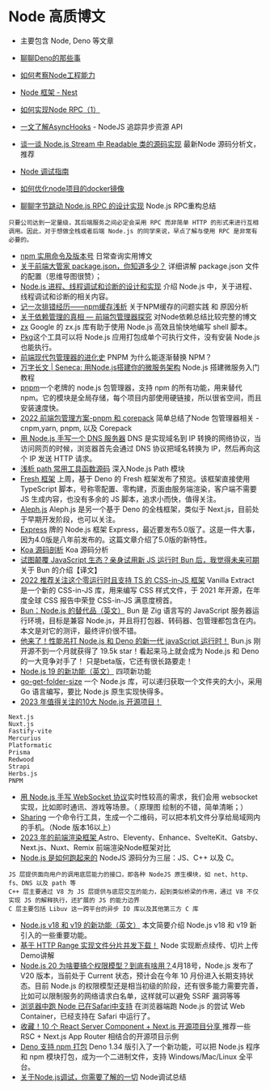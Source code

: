 # Node 高质博文
* 主要包含 Node, Deno 等文章

* [聊聊Deno的那些事](https://mp.weixin.qq.com/s/6tXZYQ8SBvIrhhsZEKVZqQ)
* [如何考察Node工程能力](https://juejin.cn/post/6959477438757896205)
* [Node 框架 - Nest](https://docs.nestjs.cn/8/introduction)
* [如何实现Node RPC（1）](https://developer.aliyun.com/article/712448)
* [一文了解AsyncHooks](https://mp.weixin.qq.com/s/08AVmJLMdMNm4yNWQwk-DA) - NodeJS 追踪异步资源 API
* [谈一谈 Node.js Stream 中 Readable 类的源码实现](https://mp.weixin.qq.com/s/sD6Pi3hS9H5XysmG5cRDhw) 最新Node 源码分析文， 推荐
* [Node 调试指南](https://www.bookstack.cn/read/node-in-debugging/README.md)
* [如何优化node项目的docker镜像](https://juejin.cn/post/6991689670027542564)
* [聊聊字节跳动 Node.js RPC 的设计实现](https://mp.weixin.qq.com/s/Ky6SoWJv85orqYioihTRqg) Node.js RPC重构总结
```
只要公司达到一定量级，其后端服务之间必定会采用 RPC 而非简单 HTTP 的形式来进行互相调用。因此，对于想做全栈或者后端 Node.js 的同学来说，早点了解与使用 RPC 是非常有必要的。
```
* [npm 实用命令及版本号](https://www.yuque.com/docs/share/ca61dff6-146e-4398-80d7-4b8a1c5226ea?#gLFu2) 日常查询实用博文
* [关于前端大管家 package.json，你知道多少？](https://juejin.cn/post/7023539063424548872) 详细讲解 package.json 文件的配置（思维导图很赞）；
* [Node.js 进程、线程调试和诊断的设计和实现](https://mp.weixin.qq.com/s/bv-ZpzGWVRj1spBTj-uG2Q) 介绍 Node.js 中，关于进程、线程调试和诊断的相关内容。
* [记一次排错经历——npm缓存浅析](https://juejin.cn/post/6844903785018425351) 关于NPM缓存的问题实践 和 原因分析
* [关于依赖管理的真相 — 前端包管理器探究](https://mp.weixin.qq.com/s/t6RZAKb6mXTfXl7XbpZ_vw) 对Node依赖总结比较完整的博文
* [zx](https://github.com/google/zx) Google 的 zx.js 库有助于使用 Node.js 高效且愉快地编写 shell 脚本。
* [Pkg](https://github.com/vercel/pkg)这个工具可以将 Node.js 应用打包成单个可执行文件，没有安装 Node.js 也能执行。
* [前端现代包管理器的进化史](https://mp.weixin.qq.com/s/8C9L_z64NUI9kWan64-qAg) PNPM 为什么能逐渐替换 NPM？
* [万字长文 | Seneca: 用Node.js搭建你的微服务架构](https://zhuanlan.zhihu.com/p/361134769) Node.js 搭建微服务入门教程
* [pnpm](https://pnpm.io/zh/)一个老牌的 node.js 包管理器，支持 npm 的所有功能，用来替代 npm。它的模块是全局存储，每个项目内部使用硬链接，所以很省空间，而且安装速度快。
* [2022 前端包管理方案-pnpm 和 corepack](https://juejin.cn/post/7060448346107805732) 简单总结了Node 包管理器相关 - cnpm,yarn, pnpm, 以及 Corepack
* [用 Node.js 手写一个 DNS 服务器](https://mp.weixin.qq.com/s/Gl94ISY5N4BYyYmVT9-QFQ) DNS 是实现域名到 IP 转换的网络协议，当访问网页的时候，浏览器首先会通过 DNS 协议把域名转换为 IP，然后再向这个 IP 发送 HTTP 请求。
* [浅析 path 常用工具函数源码](https://mp.weixin.qq.com/s/mbQC-NVlHg-7QW1c8T8xbA) 深入Node.js Path 模块
* [Fresh 框架](https://fresh.deno.dev/) 上周，基于 Deno 的 Fresh 框架发布了预览。该框架直接使用 TypeScript 脚本，号称零配置、零构建，页面由服务端渲染，客户端不需要 JS 生成内容，也没有多余的 JS 脚本，追求小而快，值得关注。
* [Aleph.js](https://alephjs.org/) Aleph.js 是另一个基于 Deno 的全栈框架，类似于 Next.js，目前处于早期开发阶段，也可以关注。
* [Express](https://expressjs.com/) 牌的 Node.js 框架 Express，最近要发布5.0版了。这是一件大事，因为4.0版是八年前发布的。这篇文章介绍了5.0版的新特性。
* [Koa 源码剖析](https://mp.weixin.qq.com/s?__biz=Mzg5NzcxMDY5Nw==&mid=2247488772&idx=1&sn=4dc98818b7ff92654700def21504b088&chksm=c06cfa02f71b7314424f567947b189735c005a846c796a6b14fda105bdbda908105cbfcf544b&token=903578161&lang=zh_CN#rd) Koa 源码分析
* [试图颠覆 JavaScript 生态？亲身试用新 JS 运行时 Bun 后，我觉得未来可期](https://mp.weixin.qq.com/s/Nd8_MSXOHPUM2GyvvpQfhg) 关于 Bun 的介绍【译文】
* [2022 推荐关注这个零运行时且支持 TS 的 CSS-in-JS 框架](https://mp.weixin.qq.com/s/OpCQJaSbzqWEykAh_qGJfQ) Vanilla Extract  是一个新的 CSS-in-JS 库，用来编写 CSS 样式文件，于 2021 年开源，在年度全球 CSS 报告中荣登 CSS-in-JS 满意度榜首。
* [Bun：Node.js 的替代品（英文）](https://semaphoreci.com/blog/javascript-bun#what-is-bun) Bun 是 Zig 语言写的 JavaScript 服务器运行环境，目标是兼容 Node.js，并且将打包器、转码器、包管理都包含在内。本文是对它的测评，最终评价很不错。
* [他来了！性能吊打 Node.js 和 Deno 的新一代 javaScript 运行时！](https://mp.weixin.qq.com/s/mdBKAMqJ44xEg-QepNCQ4w) Bun.js 刚开源不到一个月就获得了 19.5k star！看起来马上就会成为 Node.js 和 Deno 的一大竞争对手了！ 只是beta版，它还有很长路要走！
* [Node.js 19 的新功能（英文）](https://blog.appsignal.com/2022/11/15/nodejs-19-release-whats-new.html) 四项新功能
* [go-get-folder-size](https://github.com/markthree/go-get-folder-size) 一个 Node.js 库，可以递归获取一个文件夹的大小，采用 Go 语言编写，要比 Node.js 原生实现快得多。
* [2023 年值得关注的10大 Node.js 开源项目！](https://mp.weixin.qq.com/s?__biz=MzU2MTIyNDUwMA==&mid=2247512141&idx=2&sn=b06bddcffd6271063e25f77ad6f2b838&chksm=fc7efe16cb097700379c4c2a781a78eb8d5cb90e6440c2755a81f5bb6a1f3e3671e6e4cb47bf#rd)
```
Next.js
Nuxt.js
Fastify-vite
Mercurius
Platformatic
Prisma
Redwood
Strapi
Herbs.js
PNPM
```
* [用 Node.js 手写 WebSocket 协议](https://mp.weixin.qq.com/s/S0GxZZ-vhZfV6YT5Du827Q)实时性较高的需求，我们会用 websocket 实现，比如即时通讯、游戏等场景。（ 原理图 绘制的不错，简单清晰；）
* [Sharing](https://github.com/parvardegr/sharing) 一个命令行工具，生成一个二维码，可以把本机文件分享给局域网内的手机。（Node 版本16以上）
* [2023 年的前端渲染框架 ](https://mp.weixin.qq.com/s/9o_9Bmq9oxuzeQ7HdQ_CiQ) Astro、Eleventy、Enhance、SvelteKit、Gatsby、Next.js、Nuxt、Remix 前端渲染Node框架对比
* [Node.js 是如何跑起来的](https://mp.weixin.qq.com/s/_1YdX2wavRJhy2aOCsHP4w) NodeJS 源码分为三层：JS、C++ 以及 C。
```
JS 层提供面向用户的调用底层能力的接口，即各种 NodeJS 原生模块，如 net、http、fs、DNS 以及 path 等
C++ 层主要通过 V8 为 JS 层提供与底层交互的能力，起到类似桥梁的作用，通过 V8 不仅实现 JS 的解释执行，还扩展的 JS 的能力边界
C 层主要包括 Libuv 这一跨平台的异步 IO 库以及其他第三方 C 库
```
* [Node.js v18 和 v19 的新功能（英文）](https://blog.logrocket.com/exploring-competitive-features-node-js-v18-v19/) 本文简要介绍 Node.js v18 和 v19 新引入的一些重要功能。
* [基于 HTTP Range 实现文件分片并发下载！](https://mp.weixin.qq.com/s/J55UtidL_WI0zSJM1C7kXQ) Node 实现断点续传、切片上传 Demo讲解
* [Node.js 20 为啥要搞个权限模型？到底有啥用？](https://mp.weixin.qq.com/s/LrNYU6L-wfEYXZfB8uzjyg)4月18号，Node.js 发布了 V20 版本，当前处于 Current 状态，预计会在今年 10 月份进入长期支持状态。目前 Node.js 的权限模型还是相当初级的阶段，还有很多能力需要完善，比如可以限制服务的网络请求白名单，这样就可以避免 SSRF 漏洞等等
* [浏览器中跑 Node 已在Safari中支持](https://blog.stackblitz.com/posts/webcontainers-are-now-supported-on-safari/) 在浏览器端跑 Node.js 的尝试 Web Container，已经支持在 Safari 中运行了。
* [收藏！10 个 React Server Component + Next.js 开源项目分享 ](https://mp.weixin.qq.com/s?__biz=MzU3NTg5MjU1Mw==&mid=2247485218&idx=1&sn=bd938bbb40360c8d26011e992c5e4d33&chksm=fd1d7a04ca6af312e09fdec07a60806e5f765cf3220df7a7354f1e0737fe089ed1500504f5af&token=372471149&lang=zh_CN#rd) 推荐一些 RSC + Next.js App Router 相结合的开源项目示例
* [Deno 支持 npm 打包](https://deno.com/blog/v1.34) Deno 1.34 版引入了一个新功能，可以把 Node.js 程序和 npm 模块打包，成为一个二进制文件，支持 Windows/Mac/Linux 全平台。
* [关于Node.js调试，你需要了解的一切](https://mp.weixin.qq.com/s/rSr6RvJqR_vpiaWlFwk7DA) Node调试总结
